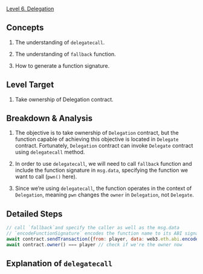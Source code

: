 [Level 6. Delegation](https://ethernaut.openzeppelin.com/level/0x73379d8B82Fda494ee59555f333DF7D44483fD58)

## Concepts

1. The understanding of `delegatecall`.

2. The understanding of `fallback` function.

3. How to generate a function signature.

## Level Target

1. Take ownership of Delegation contract.

## Breakdown & Analysis

1. The objective is to take ownership of `Delegation` contract, but the function capable of achieving this objective is located in `Delegate` contract. Fortunately, `Delegation` contract can invoke `Delegate` contract using `delegatecall` method.

2. In order to use `delegatecall`, we will need to call `fallback` function and include the function signature in `msg.data`, specifying the function we want to call (`pwn()` here).

3. Since we’re using `delegatecall`, the function operates in the context of `Delegation`, meaning `pwn` changes the `owner` in `Delegation`, not `Delegate`.

## Detailed Steps

```js
// call `fallback`and specify the caller as well as the msg.data
// `encodeFunctionSignature` encodes the function name to its ABI signature
await contract.sendTransaction({from: player, data: web3.eth.abi.encodeFunctionSignature('pwn()')})
await contract.owner() === player // check if we're the owner now
```

## Explanation of `delegatecall`

